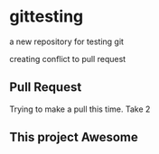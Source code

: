 # gittesting
a new repository for testing git

creating conflict to pull request
## Pull Request
Trying to make a pull this time.
Take 2

## This project Awesome
